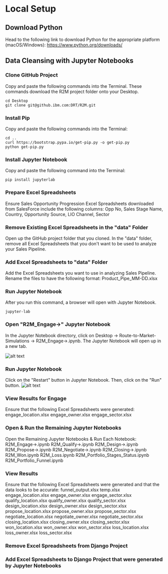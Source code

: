 # Local Setup

## Download Python
Head to the following link to download Python for the appropriate platform (macOS/Windows): https://www.python.org/downloads/

## Data Cleansing with Jupyter Notebooks
### Clone GitHub Project
Copy and paste the following commands into the Terminal. These commands download the R2M project folder onto your Desktop.
```Shell
cd Desktop
git clone git@github.ibm.com:DRT/R2M.git

```

### Install Pip
Copy and paste the following commands into the Terminal:
```Shell
cd ..
curl https://bootstrap.pypa.io/get-pip.py -o get-pip.py
python get-pip.py
```

### Install Jupyter Notebook
Copy and paste the following command into the Terminal:
```Shell
pip install jupyterlab

```

### Prepare Excel Spreadsheets
Ensure Sales Opportunity Progression Excel Spreadsheets downloaded from SalesForce include the following columns: Opp No, Sales Stage Name, Country, Opportunity Source, LIO Channel, Sector

### Remove Existing Excel Spreadsheets in the "data" Folder 
Open up the GitHub project folder that you cloned. In the "data" folder, remove all Excel Spreadsheets that you don't want to be used to analyze your Sales Pipeline.

### Add Excel Spreadsheets to "data" Folder
Add the Excel Spreadsheets you want to use in analyzing Sales Pipeline. 
Rename the files to have the following format: Product_Pipe_MM-DD.xlsx 


### Run Jupyter Notebook
After you run this command, a browser will open with Jupyter Notebook.
```Shell
jupyter-lab
```

### Open "R2M_Engage->" Jupyter Notebook
In the Jupyter Notebook directory, click on Desktop -> Route-to-Market-Simulations -> R2M_Engage->.ipynb.
The Jupyter Notebook will open up in a new tab.

![alt text](https://github.ibm.com/DRT/R2M/blob/dev/docs/Jupyter_Notebook_Directory.png)


### Run Jupyter Notebook
Click on the "Restart" button in Jupyter Notebook.
Then, click on the "Run" button.
![alt text](https://github.ibm.com/DRT/R2M/blob/dev/docs/Jupyter_Notebook.png)


### View Results for Engage
Ensure that the following Excel Spreadsheets were generated: 
engage_location.xlsx
engage_owner.xlsx
engage_sector.xlsx


### Open & Run the Remaining Jupyter Notebooks
Open the Remaining Jupyter Notebooks & Run Each Notebook:
R2M_Engage->.ipynb
R2M_Qualify->.ipynb
R2M_Design->.ipynb
R2M_Propose->.ipynb
R2M_Negotiate->.ipynb
R2M_Closing->.ipynb
R2M_Won.ipynb
R2M_Loss.ipynb
R2M_Portfolio_Stages_Status.ipynb
R2M_Portfolio_Funnel.ipynb

### View Results
Ensure that the following Excel Spreadsheets were generated and that the data looks to be accurate:
funnel_output.xlsx
temp.xlsx
engage_location.xlsx
engage_owner.xlsx
engage_sector.xlsx
qualify_location.xlsx
qualify_owner.xlsx
qualify_sector.xlsx
design_location.xlsx
design_owner.xlsx
design_sector.xlsx
propose_location.xlsx
propose_owner.xlsx
propose_sector.xlsx
negotiate_location.xlsx
negotiate_owner.xlsx
negotiate_sector.xlsx
closing_location.xlsx
closing_owner.xlsx
closing_sector.xlsx
won_location.xlsx
won_owner.xlsx
won_sector.xlsx
loss_location.xlsx
loss_owner.xlsx
loss_sector.xlsx

### Remove Excel Spreadsheets from Django Project



### Add Excel Spreadsheets to Django Project that were generated by Jupyter Notebooks


